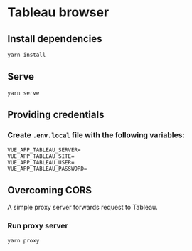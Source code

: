 # Tableau browser

## Install dependencies
```
yarn install
```

## Serve
```
yarn serve
```

## Providing credentials
### Create `.env.local` file with the following variables:
```
VUE_APP_TABLEAU_SERVER=
VUE_APP_TABLEAU_SITE=
VUE_APP_TABLEAU_USER=
VUE_APP_TABLEAU_PASSWORD=
```

## Overcoming CORS
A simple proxy server forwards request to Tableau.

### Run proxy server
```
yarn proxy
```
